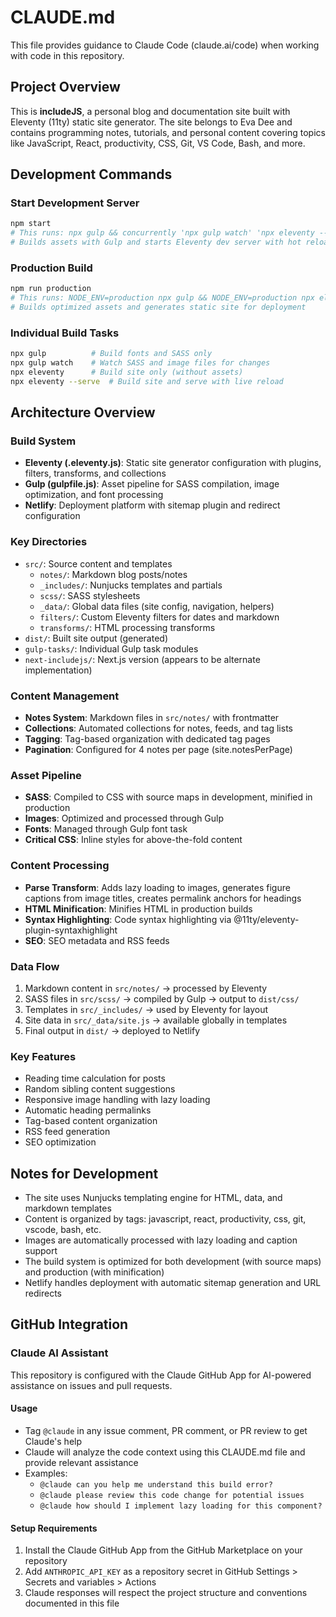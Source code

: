 # CLAUDE.md

This file provides guidance to Claude Code (claude.ai/code) when working with code in this repository.

## Project Overview

This is **includeJS**, a personal blog and documentation site built with Eleventy (11ty) static site generator. The site belongs to Eva Dee and contains programming notes, tutorials, and personal content covering topics like JavaScript, React, productivity, CSS, Git, VS Code, Bash, and more.

## Development Commands

### Start Development Server
```bash
npm start
# This runs: npx gulp && concurrently 'npx gulp watch' 'npx eleventy --serve'
# Builds assets with Gulp and starts Eleventy dev server with hot reload
```

### Production Build
```bash
npm run production
# This runs: NODE_ENV=production npx gulp && NODE_ENV=production npx eleventy
# Builds optimized assets and generates static site for deployment
```

### Individual Build Tasks
```bash
npx gulp          # Build fonts and SASS only
npx gulp watch    # Watch SASS and image files for changes
npx eleventy      # Build site only (without assets)
npx eleventy --serve  # Build site and serve with live reload
```

## Architecture Overview

### Build System
- **Eleventy (.eleventy.js)**: Static site generator configuration with plugins, filters, transforms, and collections
- **Gulp (gulpfile.js)**: Asset pipeline for SASS compilation, image optimization, and font processing
- **Netlify**: Deployment platform with sitemap plugin and redirect configuration

### Key Directories
- `src/`: Source content and templates
  - `notes/`: Markdown blog posts/notes
  - `_includes/`: Nunjucks templates and partials
  - `scss/`: SASS stylesheets
  - `_data/`: Global data files (site config, navigation, helpers)
  - `filters/`: Custom Eleventy filters for dates and markdown
  - `transforms/`: HTML processing transforms
- `dist/`: Built site output (generated)
- `gulp-tasks/`: Individual Gulp task modules
- `next-includejs/`: Next.js version (appears to be alternate implementation)

### Content Management
- **Notes System**: Markdown files in `src/notes/` with frontmatter
- **Collections**: Automated collections for notes, feeds, and tag lists
- **Tagging**: Tag-based organization with dedicated tag pages
- **Pagination**: Configured for 4 notes per page (site.notesPerPage)

### Asset Pipeline
- **SASS**: Compiled to CSS with source maps in development, minified in production
- **Images**: Optimized and processed through Gulp
- **Fonts**: Managed through Gulp font task
- **Critical CSS**: Inline styles for above-the-fold content

### Content Processing
- **Parse Transform**: Adds lazy loading to images, generates figure captions from image titles, creates permalink anchors for headings
- **HTML Minification**: Minifies HTML in production builds
- **Syntax Highlighting**: Code syntax highlighting via @11ty/eleventy-plugin-syntaxhighlight
- **SEO**: SEO metadata and RSS feeds

### Data Flow
1. Markdown content in `src/notes/` → processed by Eleventy
2. SASS files in `src/scss/` → compiled by Gulp → output to `dist/css/`
3. Templates in `src/_includes/` → used by Eleventy for layout
4. Site data in `src/_data/site.js` → available globally in templates
5. Final output in `dist/` → deployed to Netlify

### Key Features
- Reading time calculation for posts
- Random sibling content suggestions
- Responsive image handling with lazy loading
- Automatic heading permalinks
- Tag-based content organization
- RSS feed generation
- SEO optimization

## Notes for Development

- The site uses Nunjucks templating engine for HTML, data, and markdown templates
- Content is organized by tags: javascript, react, productivity, css, git, vscode, bash, etc.
- Images are automatically processed with lazy loading and caption support
- The build system is optimized for both development (with source maps) and production (with minification)
- Netlify handles deployment with automatic sitemap generation and URL redirects

## GitHub Integration

### Claude AI Assistant
This repository is configured with the Claude GitHub App for AI-powered assistance on issues and pull requests.

#### Usage
- Tag `@claude` in any issue comment, PR comment, or PR review to get Claude's help
- Claude will analyze the code context using this CLAUDE.md file and provide relevant assistance
- Examples:
  - `@claude can you help me understand this build error?`
  - `@claude please review this code change for potential issues`
  - `@claude how should I implement lazy loading for this component?`

#### Setup Requirements
1. Install the Claude GitHub App from the GitHub Marketplace on your repository
2. Add `ANTHROPIC_API_KEY` as a repository secret in GitHub Settings > Secrets and variables > Actions
3. Claude responses will respect the project structure and conventions documented in this file